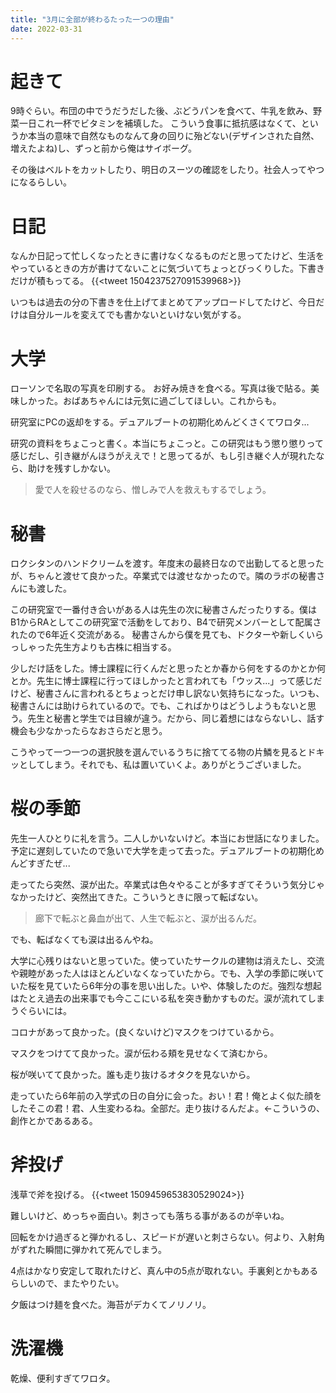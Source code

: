 ```yaml
---
title: "3月に全部が終わるたった一つの理由"
date: 2022-03-31
---
```


# 起きて
9時ぐらい。布団の中でうだうだした後、ぶどうパンを食べて、牛乳を飲み、野菜一日これ一杯でビタミンを補填した。
こういう食事に抵抗感はなくて、というか本当の意味で自然なものなんて身の回りに殆どない(デザインされた自然、増えたよね)し、ずっと前から俺はサイボーグ。

その後はベルトをカットしたり、明日のスーツの確認をしたり。社会人ってやつになるらしい。
# 日記
なんか日記って忙しくなったときに書けなくなるものだと思ってたけど、生活をやっているときの方が書けてないことに気づいてちょっとびっくりした。下書きだけが積もってる。
{{<tweet 1504237527091539968>}}

いつもは過去の分の下書きを仕上げてまとめてアップロードしてたけど、今日だけは自分ルールを変えてでも書かないといけない気がする。

# 大学
ローソンで名取の写真を印刷する。
お好み焼きを食べる。写真は後で貼る。美味しかった。おばあちゃんには元気に過ごしてほしい。これからも。

研究室にPCの返却をする。デュアルブートの初期化めんどくさくてワロタ...

研究の資料をちょこっと書く。本当にちょこっと。この研究はもう懲り懲りって感じだし、引き継がんほうがええで！と思ってるが、もし引き継ぐ人が現れたなら、助けを残すしかない。

> 愛で人を殺せるのなら、憎しみで人を救えもするでしょう。

# 秘書
ロクシタンのハンドクリームを渡す。年度末の最終日なので出勤してると思ったが、ちゃんと渡せて良かった。卒業式では渡せなかったので。隣のラボの秘書さんにも渡した。

この研究室で一番付き合いがある人は先生の次に秘書さんだったりする。僕はB1からRAとしてこの研究室で活動をしており、B4で研究メンバーとして配属されたので6年近く交流がある。
秘書さんから僕を見ても、ドクターや新しくいらっしゃった先生方よりも古株に相当する。

少しだけ話をした。博士課程に行くんだと思ったとか春から何をするのかとか何とか。先生に博士課程に行ってほしかったと言われても「ウッス...」って感じだけど、秘書さんに言われるとちょっとだけ申し訳ない気持ちになった。いつも、秘書さんには助けられているので。でも、こればかりはどうしようもないと思う。先生と秘書と学生では目線が違う。だから、同じ着想にはならないし、話す機会も少なかったらなおさらだと思う。

こうやって一つ一つの選択肢を選んでいるうちに捨ててる物の片鱗を見るとドキッとしてしまう。それでも、私は置いていくよ。ありがとうございました。

# 桜の季節
先生一人ひとりに礼を言う。二人しかいないけど。本当にお世話になりました。
予定に遅刻していたので急いで大学を走って去った。デュアルブートの初期化めんどすぎたぜ...

走ってたら突然、涙が出た。卒業式は色々やることが多すぎてそういう気分じゃなかったけど、突然出てきた。こういうときに限って転ばない。

> 廊下で転ぶと鼻血が出て、人生で転ぶと、涙が出るんだ。

でも、転ばなくても涙は出るんやね。

大学に心残りはないと思っていた。使っていたサークルの建物は消えたし、交流や親睦があった人はほとんどいなくなっていたから。でも、入学の季節に咲いていた桜を見ていたら6年分の事を思い出した。いや、体験したのだ。強烈な想起はたとえ過去の出来事でも今ここにいる私を突き動かすものだ。涙が流れてしまうぐらいには。

コロナがあって良かった。(良くないけど)マスクをつけているから。

マスクをつけてて良かった。涙が伝わる頬を見せなくて済むから。

桜が咲いてて良かった。誰も走り抜けるオタクを見ないから。


走っていたら6年前の入学式の日の自分に会った。おい！君！俺とよく似た顔をしたそこの君！君、人生変わるね。全部だ。走り抜けるんだよ。←こういうの、創作とかであるある。

# 斧投げ

浅草で斧を投げる。
{{<tweet 1509459653830529024>}}

難しいけど、めっちゃ面白い。刺さっても落ちる事があるのが辛いね。

回転をかけ過ぎると弾かれるし、スピードが遅いと刺さらない。何より、入射角がずれた瞬間に弾かれて死んでしまう。

4点はかなり安定して取れたけど、真ん中の5点が取れない。手裏剣とかもあるらしいので、またやりたい。

夕飯はつけ麺を食べた。海苔がデカくてノリノリ。

# 洗濯機
乾燥、便利すぎてワロタ。